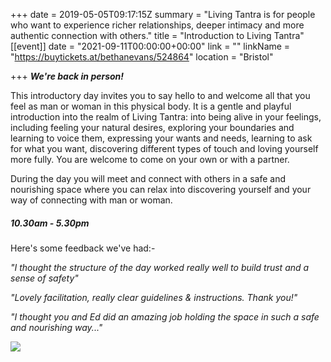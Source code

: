 +++
date = 2019-05-05T09:17:15Z
summary = "Living Tantra is for people who want to experience richer relationships, deeper intimacy and more authentic connection with others."
title = "Introduction to Living Tantra"
[[event]]
date = "2021-09-11T00:00:00+00:00"
link = ""
linkName = "https://buytickets.at/bethanevans/524864"
location = "Bristol"

+++
**_We're back in person!_**

This introductory day invites you to say hello to and welcome all that you feel as man or woman in this physical body. It is a gentle and playful introduction into the realm of Living Tantra: into being alive in your feelings, including feeling your natural desires, exploring your boundaries and learning to voice them, expressing your wants and needs, learning to ask for what you want, discovering different types of touch and loving yourself more fully. You are welcome to come on your own or with a partner.

During the day you will meet and connect with others in a safe and nourishing space where you can relax into discovering yourself and your way of connecting with man or woman.

##### 10.30am - 5.30pm

Here's some feedback we've had:-

_"I thought the structure of the day worked really well to build trust and a sense of safety"_

_"Lovely facilitation, really clear guidelines & instructions. Thank you!"_

_"I thought you and Ed did an amazing job holding the space in such a safe and nourishing way..."_

![](/uploads/beinactionsml-3.jpg)